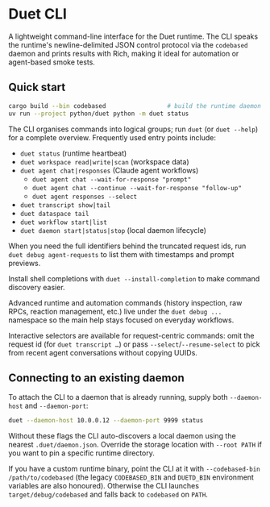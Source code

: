 # Duet CLI

A lightweight command-line interface for the Duet runtime. The CLI speaks the
runtime's newline-delimited JSON control protocol via the `codebased` daemon and
prints results with Rich, making it ideal for automation or agent-based smoke
tests.

## Quick start

```bash
cargo build --bin codebased                 # build the runtime daemon
uv run --project python/duet python -m duet status
```

The CLI organises commands into logical groups; run `duet` (or `duet --help`) for a
complete overview. Frequently used entry points include:

- `duet status` (runtime heartbeat)
- `duet workspace read|write|scan` (workspace data)
- `duet agent chat|responses` (Claude agent workflows)
  - `duet agent chat --wait-for-response "prompt"`
  - `duet agent chat --continue --wait-for-response "follow-up"`
  - `duet agent responses --select`
- `duet transcript show|tail`
- `duet dataspace tail`
- `duet workflow start|list`
- `duet daemon start|status|stop` (local daemon lifecycle)

When you need the full identifiers behind the truncated request ids, run
`duet debug agent-requests` to list them with timestamps and prompt previews.

Install shell completions with `duet --install-completion` to make command
discovery easier.

Advanced runtime and automation commands (history inspection, raw RPCs,
reaction management, etc.) live under the `duet debug ...` namespace so the
main help stays focused on everyday workflows.

Interactive selectors are available for request-centric commands: omit the
request id (for `duet transcript …`) or pass `--select`/`--resume-select` to
pick from recent agent conversations without copying UUIDs.

## Connecting to an existing daemon

To attach the CLI to a daemon that is already running, supply both
`--daemon-host` and `--daemon-port`:

```bash
duet --daemon-host 10.0.0.12 --daemon-port 9999 status
```

Without these flags the CLI auto-discovers a local daemon using the nearest
`.duet/daemon.json`. Override the storage location with `--root PATH` if you
want to pin a specific runtime directory.

If you have a custom runtime binary, point the CLI at it with
`--codebased-bin /path/to/codebased` (the legacy `CODEBASED_BIN` and
`DUETD_BIN` environment variables are also honoured). Otherwise the CLI
launches `target/debug/codebased` and falls back to `codebased` on `PATH`.
